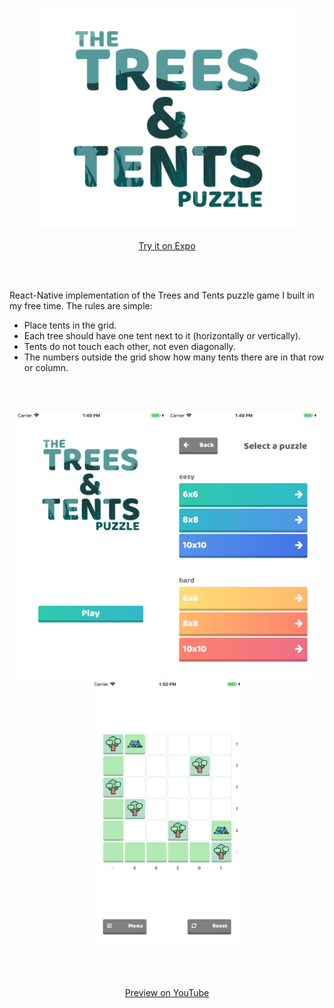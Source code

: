 <p align="center">
<img src="https://raw.githubusercontent.com/mmazzarolo/trees-and-tents-sample/master/.github/logo.png" width="420"></img><br />  <br /> 
<a href="https://expo.io/@mmazzarolo/trees-and-tents-sample">Try it on Expo</a> 
</p>

&nbsp;  
&nbsp;  

React-Native implementation of the Trees and Tents puzzle game I built in my free time.
The rules are simple:
- Place tents in the grid. 
- Each tree should have one tent next to it (horizontally or vertically).
- Tents do not touch each other, not even diagonally. 
- The numbers outside the grid show how many tents there are in that row or column.

&nbsp;  
&nbsp;  

<p align="center">
<img src="https://raw.githubusercontent.com/mmazzarolo/trees-and-tents-sample/master/.github/capture-menu.png" width="240"></img>
<img src="https://raw.githubusercontent.com/mmazzarolo/trees-and-tents-sample/master/.github/capture-levels.png" width="240"></img>
<img src="https://raw.githubusercontent.com/mmazzarolo/trees-and-tents-sample/master/.github/capture-game.png" width="240"></img>
</p>
 
&nbsp;  
&nbsp;  

<p align="center">
<a href="https://youtu.be/wFMYWh2q1Vk">Preview on YouTube</a> 
</p>
